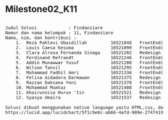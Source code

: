 # Milestone02_K11
<pre>

Judul Solusi            : Findanziare
Nomor dan nama kelompok : 11, Findanziare 
Nama, nim, dan kontribusi : 
    1.  Reza Pahlevi Ubaidillah         16521048   FrontEnd(Message, Chat)
    2.  Louis Caesa Kesuma              16521099   FrontEnd(Login, Register, masukan, masukan terkirim, konfirmasi pembayaran)         
    3.  Clara Alrosa Fernanda Sinaga    16521202   Redesign solusi
    4.  Ferdinand Refrandt              16521246   FrontEnd(settings)
    5.  Addin Munawwar Yusuf            16521280   FrontEnd(feed, search)            
    6.  Wilson Tansil                   16521295   FrontEnd(nominal pembayaran)            
    7.  Muhammad Fadhil Amri            16521336   FrontEnd(About Us)              
    8.  Felisa Aidadora Darmawan        16521375   Redesign solusi   
    9.  Razzan Daksana Yoni             16521378   FrontEnd(post_project,project_detail,home)
    10. Muhammad Mumtaz                 16521488   FrontEnd(Profile)
    11. Khairunnisa Hurun 'Iin          16521521   Redesign solusi            
    12. Syasya Umaira                   16521537   Redesign solusi       

Solusi dibuat menggunakan native language yaitu HTML,css, dan javascript dalam bentuk website cara menjalankannya adalah sebagai berikut
https://lucid.app/lucidchart/5f1c9e6c-ab66-4afd-909e-27474198f357/edit?viewport_loc=147%2C2004%2C2192%2C1120%2C0_0&invitationId=inv_3fee8b51-e591-471e-9bc9-99acd5ed1f91#        
</pre>
